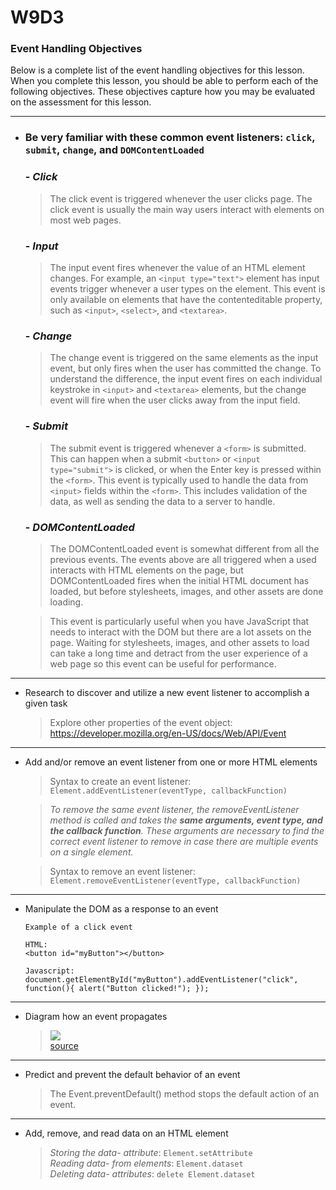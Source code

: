 # W9D3

### Event Handling Objectives

Below is a complete list of the event handling objectives for this lesson.
When you complete this lesson, you should be able to perform each of the
following objectives. These objectives capture how you may be evaluated on the
assessment for this lesson.

---

- ### Be very familiar with these common event listeners: `click`, `submit`, `change`, and `DOMContentLoaded`

  ### - _Click_

  > The click event is triggered whenever the user clicks page. The click event is usually the main way users interact with elements on most web pages.

  ### - _Input_

  > The input event fires whenever the value of an HTML element changes. For example, an `<input type="text">` element has input events trigger whenever a user types on the element. This event is only available on elements that have the contenteditable property, such as `<input>`, `<select>`, and `<textarea>`.

  ### - _Change_

  > The change event is triggered on the same elements as the input event, but only fires when the user has committed the change. To understand the difference, the input event fires on each individual keystroke in `<input>` and `<textarea>` elements, but the change event will fire when the user clicks away from the input field.

  ### - _Submit_

  > The submit event is triggered whenever a `<form>` is submitted. This can happen when a submit `<button>` or `<input type="submit">` is clicked, or when the Enter key is pressed within the `<form>`. This event is typically used to handle the data from `<input>` fields within the `<form>`. This includes validation of the data, as well as sending the data to a server to handle.

  ### - _DOMContentLoaded_

  > The DOMContentLoaded event is somewhat different from all the previous events. The events above are all triggered when a used interacts with HTML elements on the page, but DOMContentLoaded fires when the initial HTML document has loaded, but before stylesheets, images, and other assets are done loading.

  > This event is particularly useful when you have JavaScript that needs to interact with the DOM but there are a lot assets on the page. Waiting for stylesheets, images, and other assets to load can take a long time and detract from the user experience of a web page so this event can be useful for performance.

---

- Research to discover and utilize a new event listener to accomplish a given task

  > Explore other properties of the event object: https://developer.mozilla.org/en-US/docs/Web/API/Event

---

- Add and/or remove an event listener from one or more HTML elements

  > Syntax to create an event listener: \
  > `Element.addEventListener(eventType, callbackFunction)`

  > _To remove the same event listener, the removeEventListener method is called and takes the **same arguments, event type, and the callback function**. These arguments are necessary to find the correct event listener to remove in case there are multiple events on a single element._

  > Syntax to remove an event listener: \
  > `Element.removeEventListener(eventType, callbackFunction)`

---

- Manipulate the DOM as a response to an event

  ```
  Example of a click event

  HTML:
  <button id="myButton"></button>

  Javascript:
  document.getElementById("myButton").addEventListener("click", function(){ alert("Button clicked!"); });
  ```

---

- Diagram how an event propagates
  > ![](https://i.imgur.com/eAOMF85.png) \
  >  [source](https://upload.wikimedia.org/wikipedia/commons/8/87/Event_bubbling.jpg)

---

- Predict and prevent the default behavior of an event
  > The Event.preventDefault() method stops the default action of an event.

---

- Add, remove, and read data on an HTML element

  > _Storing the data- attribute_: `Element.setAttribute` \
  > _Reading data- from elements_: `Element.dataset`\
  > _Deleting data- attributes_: `delete Element.dataset`
